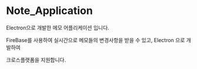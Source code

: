 # Note_Application

Electron으로 개발한 메모 어플리케이션 입니다.

FireBase를 사용하여 실시간으로 메모들의 변경사항을 받을 수 있고, Electron 으로 개발하여

크로스플랫폼을 지원합니다.
